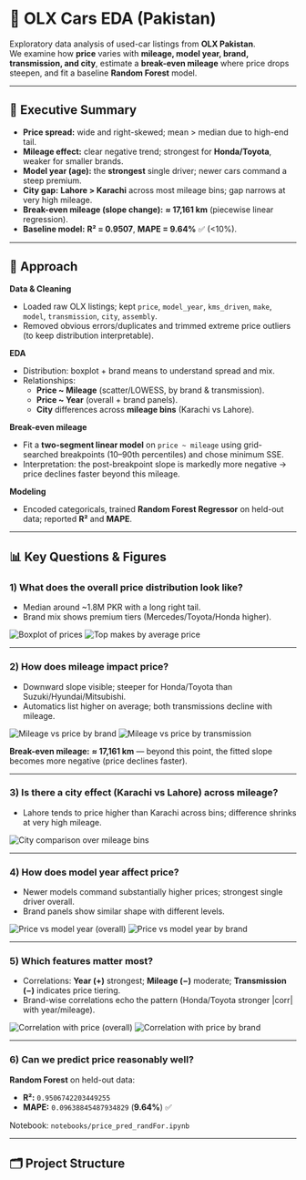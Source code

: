 # 🚗 OLX Cars EDA (Pakistan)

Exploratory data analysis of used-car listings from **OLX Pakistan**.  
We examine how **price** varies with **mileage, model year, brand, transmission, and city**, estimate a **break-even mileage** where price drops steepen, and fit a baseline **Random Forest** model.

---

## 🔎 Executive Summary

- **Price spread:** wide and right-skewed; mean > median due to high-end tail.  
- **Mileage effect:** clear negative trend; strongest for **Honda/Toyota**, weaker for smaller brands.  
- **Model year (age):** the **strongest** single driver; newer cars command a steep premium.  
- **City gap:** **Lahore > Karachi** across most mileage bins; gap narrows at very high mileage.  
- **Break-even mileage (slope change):** **≈ 17,161 km** (piecewise linear regression).  
- **Baseline model:** **R² = 0.9507**, **MAPE = 9.64%** ✅ (<10%).

---

## 🧭 Approach

**Data & Cleaning**
- Loaded raw OLX listings; kept `price`, `model_year`, `kms_driven`, `make`, `model`, `transmission`, `city`, `assembly`.
- Removed obvious errors/duplicates and trimmed extreme price outliers (to keep distribution interpretable).

**EDA**
- Distribution: boxplot + brand means to understand spread and mix.
- Relationships:
  - **Price ~ Mileage** (scatter/LOWESS, by brand & transmission).
  - **Price ~ Year** (overall + brand panels).
  - **City** differences across **mileage bins** (Karachi vs Lahore).

**Break-even mileage**
- Fit a **two-segment linear model** on `price ~ mileage` using grid-searched breakpoints (10–90th percentiles) and chose minimum SSE.
- Interpretation: the post-breakpoint slope is markedly more negative → price declines faster beyond this mileage.

**Modeling**
- Encoded categoricals, trained **Random Forest Regressor** on held-out data; reported **R²** and **MAPE**.

---

## 📊 Key Questions & Figures

### 1) What does the overall price distribution look like?
- Median around ~1.8M PKR with a long right tail.  
- Brand mix shows premium tiers (Mercedes/Toyota/Honda higher).

![Boxplot of prices](reports/01/boxplot_prices.png)
![Top makes by average price](reports/01/price_brands.png)

---

### 2) How does mileage impact price?
- Downward slope visible; steeper for Honda/Toyota than Suzuki/Hyundai/Mitsubishi.  
- Automatics list higher on average; both transmissions decline with mileage.

![Mileage vs price by brand](reports/02/mileage_price.png)
![Mileage vs price by transmission](reports/02/mileage_price_transmission.png)

**Break-even mileage:** **≈ 17,161 km** — beyond this point, the fitted slope becomes more negative (price declines faster).  

---

### 3) Is there a city effect (Karachi vs Lahore) across mileage?
- Lahore tends to price higher than Karachi across bins; difference shrinks at very high mileage.

![City comparison over mileage bins](reports/03/mileage_price_location.png)

---

### 4) How does model year affect price?
- Newer models command substantially higher prices; strongest single driver overall.  
- Brand panels show similar shape with different levels.

![Price vs model year (overall)](reports/04/year_price.png)
![Price vs model year by brand](reports/04/year_price_model.png)

---

### 5) Which features matter most?
- Correlations: **Year (+)** strongest; **Mileage (−)** moderate; **Transmission (−)** indicates price tiering.  
- Brand-wise correlations echo the pattern (Honda/Toyota stronger |corr| with year/mileage).

![Correlation with price (overall)](reports/05/feature_selection.png)
![Correlation with price by brand](reports/05/feature_selection_model.png)

---

### 6) Can we predict price reasonably well?
**Random Forest** on held-out data:
- **R²:** `0.9506742203449255`  
- **MAPE:** `0.09638845487934829` (**9.64%**) ✅

Notebook: `notebooks/price_pred_randFor.ipynb`

---

## 🗂️ Project Structure


